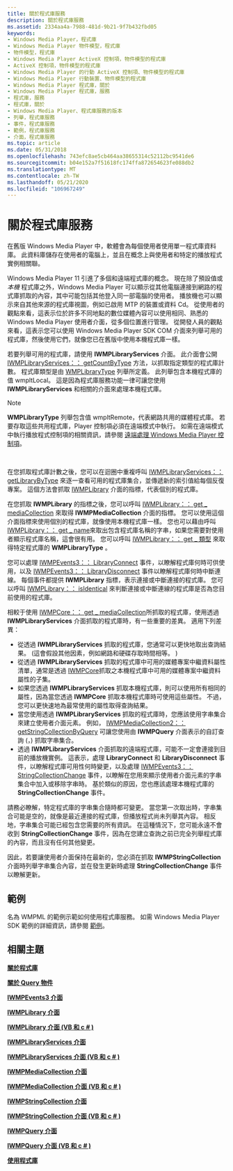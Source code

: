 ```yaml
---
title: 關於程式庫服務
description: 關於程式庫服務
ms.assetid: 2334aa4a-7988-481d-9b21-9f7b432fbd05
keywords:
- Windows Media Player，程式庫
- Windows Media Player 物件模型，程式庫
- 物件模型，程式庫
- Windows Media Player ActiveX 控制項，物件模型的程式庫
- ActiveX 控制項，物件模型的程式庫
- Windows Media Player 的行動 ActiveX 控制項、物件模型的程式庫
- Windows Media Player 行動裝置、物件模型的程式庫
- Windows Media Player 程式庫，關於
- Windows Media Player 程式庫，服務
- 程式庫，服務
- 程式庫，關於
- Windows Media Player、程式庫服務的版本
- 列舉，程式庫服務
- 事件，程式庫服務
- 範例，程式庫服務
- 介面，程式庫服務
ms.topic: article
ms.date: 05/31/2018
ms.openlocfilehash: 743efc8ae5cb464aa38655314c52112bc9541de6
ms.sourcegitcommit: b04e152a7f51618fc174ffa872654623fe088db2
ms.translationtype: MT
ms.contentlocale: zh-TW
ms.lasthandoff: 05/21/2020
ms.locfileid: "106967249"
---
```

# <a name="about-library-services"></a>關於程式庫服務

在舊版 Windows Media Player 中，軟體會為每個使用者使用單一程式庫資料庫。 此資料庫儲存在使用者的電腦上，並且在概念上與使用者和特定的播放程式實例相關聯。

Windows Media Player 11 引進了多個和遠端程式庫的概念。 現在除了預設值或 *本機* 程式庫之外，Windows Media Player 可以顯示從其他電腦連接到網路的程式庫抓取的內容，其中可能包括其他登入同一部電腦的使用者。 播放機也可以顯示來自其他來源的程式庫視圖，例如已啟用 MTP 的裝置或資料 Cd。 從使用者的觀點來看，這表示位於許多不同地點的數位媒體內容可以使用相同、熟悉的 Windows Media Player 使用者介面，從多個位置進行管理。 從開發人員的觀點來看，這表示您可以使用 Windows Media Player SDK COM 介面來列舉可用的程式庫，然後使用它們，就像您已在舊版中使用本機程式庫一樣。

若要列舉可用的程式庫，請使用 **IWMPLibraryServices** 介面。 此介面會公開 [IWMPLibraryServices：： getCountByType](/previous-versions/windows/desktop/api/wmp/nf-wmp-iwmplibraryservices-getcountbytype) 方法，以抓取指定類型的程式庫計數。 程式庫類型是由 [WMPLibraryType](/previous-versions/windows/desktop/api/wmp/ne-wmp-wmplibrarytype) 列舉所定義。 此列舉包含本機程式庫的值 wmpltLocal。 這是因為程式庫服務功能一律可讓您使用 **IWMPLibraryServices** 和相關的介面來處理本機程式庫。

> [!Note]  
> **WMPLibraryType** 列舉包含值 wmpltRemote，代表網路共用的媒體程式庫。 若要存取這些共用程式庫，Player 控制項必須在遠端模式中執行。 如需在遠端模式中執行播放程式控制項的相關資訊，請參閱 [遠端處理 Windows Media Player 控制項](remoting-the-windows-media-player-control.md)。

 

在您抓取程式庫計數之後，您可以在迴圈中重複呼叫 [IWMPLibraryServices：： getLibraryByType](/previous-versions/windows/desktop/api/wmp/nf-wmp-iwmplibraryservices-getlibrarybytype) 來逐一查看可用的程式庫集合，並傳遞新的索引值給每個反復專案。 這個方法會抓取 [IWMPLibrary](/previous-versions/windows/desktop/api/wmp/nn-wmp-iwmplibrary) 介面的指標，代表個別的程式庫。

在您抓取 **IWMPLibrary** 的指標之後，您可以呼叫 [IWMPLibrary：： get \_ mediaCollection](/previous-versions/windows/desktop/api/wmp/nf-wmp-iwmplibrary-get_mediacollection) 來取得 **IWMPMediaCollection** 介面的指標。 您可以使用這個介面指標來使用個別的程式庫，就像使用本機程式庫一樣。 您也可以藉由呼叫 [IWMPLibrary：： get \_ name](/previous-versions/windows/desktop/api/wmp/nf-wmp-iwmplibrary-get_name)來取出包含程式庫名稱的字串，如果您需要對使用者顯示程式庫名稱，這會很有用。 您可以呼叫 [IWMPLibrary：： get \_ 類型](/previous-versions/windows/desktop/api/wmp/nf-wmp-iwmplibrary-get_type) 來取得特定程式庫的 **WMPLibraryType** 。

您可以處理 [IWMPEvents3：： LibraryConnect](/previous-versions/windows/desktop/api/wmp/nf-wmp-iwmpevents3-libraryconnect) 事件，以瞭解程式庫何時可供使用，以及 [IWMPEvents3：： LibraryDisconnect](/previous-versions/windows/desktop/api/wmp/nf-wmp-iwmpevents3-librarydisconnect) 事件以瞭解程式庫何時中斷連線。 每個事件都提供 **IWMPLibrary** 指標，表示連接或中斷連接的程式庫。 您可以呼叫 [IWMPLibrary：： isIdentical](/previous-versions/windows/desktop/api/wmp/nf-wmp-iwmplibrary-isidentical) 來判斷連接或中斷連線的程式庫是否為您目前使用的程式庫。

相較于使用 [IWMPCore：： get \_ mediaCollection](/previous-versions/windows/desktop/api/wmp/nf-wmp-iwmpcore-get_mediacollection)所抓取的程式庫，使用透過 **IWMPLibraryServices** 介面抓取的程式庫時，有一些重要的差異。 適用下列差異：

-   從透過 **IWMPLibraryServices** 抓取的程式庫，您通常可以更快地取出查詢結果。  (這會假設其他因素，例如網路和硬碟存取時間相等。 ) 
-   從透過 **IWMPLibraryServices** 抓取的程式庫中可用的媒體專案中繼資料屬性清單，通常是透過 [IWMPCore](/previous-versions/windows/desktop/api/wmp/nn-wmp-iwmpcore)抓取之本機程式庫中可用的媒體專案中繼資料屬性的子集。
-   如果您透過 **IWMPLibraryServices** 抓取本機程式庫，則可以使用所有相同的屬性，因為當您透過 **IWMPCore** 抓取本機程式庫時可使用這些屬性。 不過，您可以更快速地為最常使用的屬性取得查詢結果。
-   當您使用透過 **IWMPLibraryServices** 抓取的程式庫時，您應該使用字串集合來建立使用者介面元素。 例如， [IWMPMediaCollection2：： getStringCollectionByQuery](/previous-versions/windows/desktop/api/wmp/nf-wmp-iwmpmediacollection2-getstringcollectionbyquery) 可讓您使用由 **IWMPQuery** 介面表示的自訂查詢 (，) 抓取字串集合。
-   透過 **IWMPLibraryServices** 介面抓取的遠端程式庫，可能不一定會連接到目前的播放機實例。 這表示，處理 **LibraryConnect** 和 **LibraryDisconnect** 事件，以瞭解程式庫可用性何時變更，以及處理 [IWMPEvents3：： StringCollectionChange](/previous-versions/windows/desktop/api/wmp/nf-wmp-iwmpevents3-stringcollectionchange) 事件，以瞭解在您用來顯示使用者介面元素的字串集合中加入或移除字串時。 基於類似的原因，您也應該處理本機程式庫的 **StringCollectionChange** 事件。

請務必瞭解，特定程式庫的字串集合隨時都可變更。 當您第一次取出時，字串集合可能是空的，就像是最近連接的程式庫，但播放程式尚未列舉其內容。 相反地，字串集合可能已經包含您需要的所有資訊。 在這種情況下，您可能永遠不會收到 **StringCollectionChange** 事件，因為在您建立查詢之前已完全列舉程式庫的內容，而且沒有任何其他變更。

因此，若要讓使用者介面保持在最新的，您必須在抓取 **IWMPStringCollection** 介面時列舉字串集合內容，並在發生更新時處理 **StringCollectionChange** 事件以瞭解更新。

## <a name="sample"></a>範例

名為 WMPML 的範例示範如何使用程式庫服務。 如需 Windows Media Player SDK 範例的詳細資訊，請參閱 [範例](samples.md)。

## <a name="related-topics"></a>相關主題

<dl> <dt>

[**關於程式庫**](about-the-library.md)
</dt> <dt>

[**關於 Query 物件**](about-the-query-object.md)
</dt> <dt>

[**IWMPEvents3 介面**](/previous-versions/windows/desktop/api/wmp/nn-wmp-iwmpevents3)
</dt> <dt>

[**IWMPLibrary 介面**](/previous-versions/windows/desktop/api/wmp/nn-wmp-iwmplibrary)
</dt> <dt>

[**IWMPLibrary 介面 (VB 和 c # )**](iwmplibrary--vb-and-c.md)
</dt> <dt>

[**IWMPLibraryServices 介面**](/previous-versions/windows/desktop/api/wmp/nn-wmp-iwmplibraryservices)
</dt> <dt>

[**IWMPLibraryServices 介面 (VB 和 c # )**](iwmplibraryservices--vb-and-c.md)
</dt> <dt>

[**IWMPMediaCollection 介面**](/previous-versions/windows/desktop/api/wmp/nn-wmp-iwmpmediacollection)
</dt> <dt>

[**IWMPMediaCollection 介面 (VB 和 c # )**](iwmpmediacollection--vb-and-c.md)
</dt> <dt>

[**IWMPStringCollection 介面**](/previous-versions/windows/desktop/api/wmp/nn-wmp-iwmpstringcollection)
</dt> <dt>

[**IWMPStringCollection 介面 (VB 和 c # )**](iwmpstringcollection--vb-and-c.md)
</dt> <dt>

[**IWMPQuery 介面**](/previous-versions/windows/desktop/api/wmp/nn-wmp-iwmpquery)
</dt> <dt>

[**IWMPQuery 介面 (VB 和 c # )**](iwmpquery--vb-and-c.md)
</dt> <dt>

[**使用程式庫**](working-with-the-library.md)
</dt> </dl>

 

 




